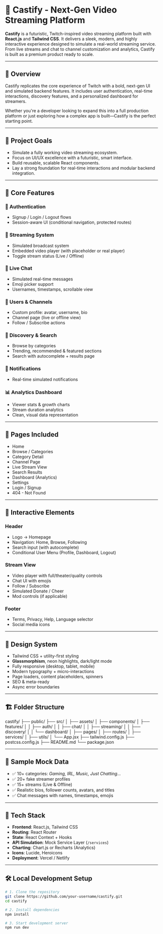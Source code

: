 # 🚀 Castify - Next-Gen Video Streaming Platform

**Castify** is a futuristic, Twitch-inspired video streaming platform built with **React.js** and **Tailwind CSS**. It delivers a sleek, modern, and highly interactive experience designed to simulate a real-world streaming service. From live streams and chat to channel customization and analytics, Castify is built as a premium product ready to scale.

---

## 🧠 Overview

Castify replicates the core experience of Twitch with a bold, next-gen UI and simulated backend features. It includes user authentication, real-time interactions, discovery features, and a personalized dashboard for streamers.

Whether you're a developer looking to expand this into a full production platform or just exploring how a complex app is built—Castify is the perfect starting point.

---

## 🎯 Project Goals

- Simulate a fully working video streaming ecosystem.
- Focus on UI/UX excellence with a futuristic, smart interface.
- Build reusable, scalable React components.
- Lay a strong foundation for real-time interactions and modular backend integration.

---

## 🧱 Core Features

### 🔐 Authentication
- Signup / Login / Logout flows
- Session-aware UI (conditional navigation, protected routes)

### 📡 Streaming System
- Simulated broadcast system
- Embedded video player (with placeholder or real player)
- Toggle stream status (Live / Offline)

### 💬 Live Chat
- Simulated real-time messages
- Emoji picker support
- Usernames, timestamps, scrollable view

### 👤 Users & Channels
- Custom profile: avatar, username, bio
- Channel page (live or offline view)
- Follow / Subscribe actions

### 🔎 Discovery & Search
- Browse by categories
- Trending, recommended & featured sections
- Search with autocomplete + results page

### 🔔 Notifications
- Real-time simulated notifications

### 📊 Analytics Dashboard
- Viewer stats & growth charts
- Stream duration analytics
- Clean, visual data representation

---

## 📄 Pages Included

- Home
- Browse / Categories
- Category Detail
- Channel Page
- Live Stream View
- Search Results
- Dashboard (Analytics)
- Settings
- Login / Signup
- 404 - Not Found

---

## 🧩 Interactive Elements

### Header
- Logo → Homepage
- Navigation: Home, Browse, Following
- Search input (with autocomplete)
- Conditional User Menu (Profile, Dashboard, Logout)

### Stream View
- Video player with full/theater/quality controls
- Chat UI with emojis
- Follow / Subscribe
- Simulated Donate / Cheer
- Mod controls (if applicable)

### Footer
- Terms, Privacy, Help, Language selector
- Social media icons

---

## 🎨 Design System

- Tailwind CSS + utility-first styling
- **Glassmorphism**, neon highlights, dark/light mode
- Fully responsive (desktop, tablet, mobile)
- Modern typography + micro-interactions
- Page loaders, content placeholders, spinners
- SEO & meta-ready
- Async error boundaries

---

## 🏗️ Folder Structure

castify/ ├── public/ ├── src/ │ ├── assets/ │ ├── components/ │ ├── features/ │ │ ├── auth/ │ │ ├── chat/ │ │ ├── streaming/ │ │ ├── discovery/ │ │ └── dashboard/ │ ├── pages/ │ ├── routes/ │ ├── services/ │ ├── utils/ │ └── App.jsx ├── tailwind.config.js ├── postcss.config.js ├── README.md └── package.json


---

## 🧪 Sample Mock Data

- ✅ 10+ categories: *Gaming, IRL, Music, Just Chatting...*
- ✅ 20+ fake streamer profiles
- ✅ 15+ streams (Live & Offline)
- ✅ Realistic bios, follower counts, avatars, and titles
- ✅ Chat messages with names, timestamps, emojis

---

## 🧰 Tech Stack

- **Frontend**: React.js, Tailwind CSS
- **Routing**: React Router
- **State**: React Context + Hooks
- **API Simulation**: Mock Service Layer (`/services`)
- **Charting**: Chart.js or Recharts (Analytics)
- **Icons**: Lucide, Heroicons
- **Deployment**: Vercel / Netlify

---

## 🛠️ Local Development Setup

```bash
# 1. Clone the repository
git clone https://github.com/your-username/castify.git
cd castify

# 2. Install dependencies
npm install

# 3. Start development server
npm run dev
